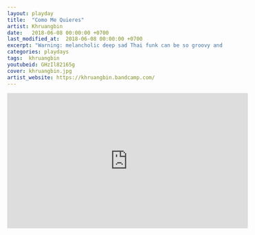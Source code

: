 ```yaml
---
layout: playday
title:  "Como Me Quieres"
artist: Khruangbin
date:   2018-06-08 00:00:00 +0700
last_modified_at:  2018-06-08 00:00:00 +0700
excerpt: "Warning: melancholic deep sad Thai funk can be so groovy and actually makes you happy."
categories: playdays
tags:  khruangbin
youtubeid: GHzIl82165g
cover: khruangbin.jpg
artist_website: https://khruangbin.bandcamp.com/
---
```


<iframe width="560" height="315" src="https://www.youtube.com/embed/GHzIl82165g" frameborder="0" allowfullscreen></iframe>

